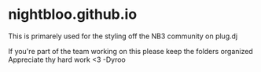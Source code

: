 # nightbloo.github.io
This is primarely used for the styling off the NB3 community on plug.dj

If you're part of the team working on this please keep the folders organized
Appreciate thy hard work <3 -Dyroo 
